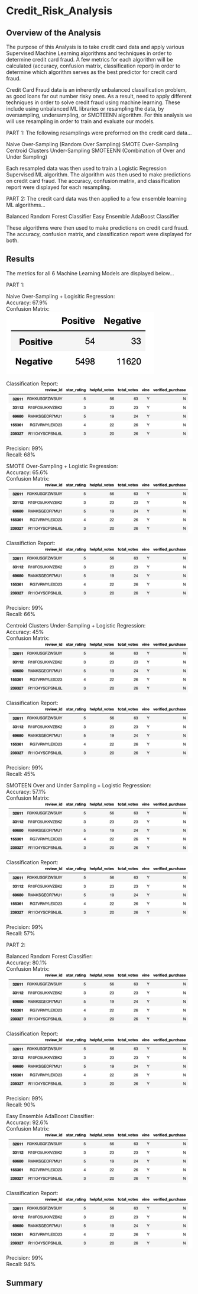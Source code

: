 # Credit_Risk_Analysis


## Overview of the Analysis

The purpose of this Analysis is to take credit card data and apply various Supervised Machine Learning algorithms and techniques in order to determine credit card fraud. A few metrics for each algorithm will be calculated (accuracy, confusion matrix, classification report) in order to determine which algorithm serves as the best predictor for credit card fraud.

Credit Card Fraud data is an inherently unbalanced classification problem, as good loans far out number risky ones. As a result, need to apply different techniques in order to solve credit fraud using machine learning. These include using unbalanced ML libraries or resampling the data, by oversampling, undersampling, or SMOTEENN algorithm. For this analysis we will use resampling in order to train and evaluate our models. 


PART 1: 
The following resamplings were preformed on the credit card data...

Naive Over-Sampling (Random Over Sampling)
SMOTE Over-Sampling 
Centroid Clusters Under-Sampling
SMOTEENN (Combination of Over and Under Sampling)

Each resampled data was then used to train a Logistic Regression Supervised ML algorithm. The algorithm was then used to make predictions on credit card fraud. The accuracy, confusion matrix, and classification report were displayed for each resampling. 


PART 2:
The credit card data was then applied to a few ensemble learning ML algorithms...

Balanced Random Forest Classifier
Easy Ensemble AdaBoost Classifier 

These algorithms were then used to make predictions on credit card fraud. The accuracy, confusion matrix, and classification report were displayed for both. 

## Results

The metrics for all 6 Machine Learning Models are displayed below...


PART 1:

Naive Over-Sampling + Logisitic Regression: <br/>
Accuracy: 67.9% <br/>
Confusion Matrix: <br/>
![alt text](https://raw.githubusercontent.com/KitWilliams07/Credit_Risk_Analysis/main/Resources/cm_naive.png)

Classification Report: <br/>
![alt text](https://raw.githubusercontent.com/KitWilliams07/Amazon_Vine_Analysis/main/Challenge/y.png)

Precision: 99% <br/>
Recall: 68%


SMOTE Over-Sampling + Logistic Regression: <br/>
Accuracy: 65.6% <br/>
Confusion Matrix: <br/>
![alt text](https://raw.githubusercontent.com/KitWilliams07/Amazon_Vine_Analysis/main/Challenge/y.png)

Classifiction Report: <br/>
![alt text](https://raw.githubusercontent.com/KitWilliams07/Amazon_Vine_Analysis/main/Challenge/y.png)

Precision: 99% <br/>
Recall: 66%


Centroid Clusters Under-Sampling + Logistic Regression: <br/>
Accuracy: 45% <br/>
Confusion Matrix: <br/>
![alt text](https://raw.githubusercontent.com/KitWilliams07/Amazon_Vine_Analysis/main/Challenge/y.png)

Classification Report: <br/>
![alt text](https://raw.githubusercontent.com/KitWilliams07/Amazon_Vine_Analysis/main/Challenge/y.png)

Precision: 99% <br/>
Recall: 45%



SMOTEEN Over and Under Sampling + Logistic Regression: <br/>
Accuracy: 57.1% <br/>
Confusion Matrix: <br/>
![alt text](https://raw.githubusercontent.com/KitWilliams07/Amazon_Vine_Analysis/main/Challenge/y.png)

Classification Report: <br/>
![alt text](https://raw.githubusercontent.com/KitWilliams07/Amazon_Vine_Analysis/main/Challenge/y.png)

Precision: 99% <br/>
Recall: 57%



PART 2:

Balanced Random Forest Classifier: <br/>
Accuracy: 80.1% <br/>
Confusion Matrix: <br/>
![alt text](https://raw.githubusercontent.com/KitWilliams07/Amazon_Vine_Analysis/main/Challenge/y.png)

Classification Report: <br/>
![alt text](https://raw.githubusercontent.com/KitWilliams07/Amazon_Vine_Analysis/main/Challenge/y.png)

Precision: 99% <br/>
Recall: 90%



Easy Ensemble AdaBoost Classifier: <br/>
Accuracy: 92.6% <br/>
Confusion Matrix: <br/>
![alt text](https://raw.githubusercontent.com/KitWilliams07/Amazon_Vine_Analysis/main/Challenge/y.png)

Classification Report: <br/>
![alt text](https://raw.githubusercontent.com/KitWilliams07/Amazon_Vine_Analysis/main/Challenge/y.png)

Precision: 99% <br/>
Recall: 94%


## Summary


